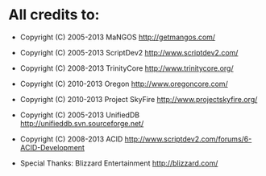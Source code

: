 All credits to:
==========

 * Copyright (C) 2005-2013 MaNGOS <http://getmangos.com/>
 * Copyright (C) 2005-2013 ScriptDev2 <http://www.scriptdev2.com/>
 * Copyright (C) 2008-2013 TrinityCore <http://www.trinitycore.org/>
 * Copyright (C) 2010-2013 Oregon <http://www.oregoncore.com/>
 * Copyright (C) 2010-2013 Project SkyFire <http://www.projectskyfire.org/>
 * Copyright (C) 2005-2013 UnifiedDB <http://unifieddb.svn.sourceforge.net/>
 * Copyright (C) 2008-2013 ACID <http://www.scriptdev2.com/forums/6-ACID-Development>

 * Special Thanks: Blizzard Entertainment <http://blizzard.com/>